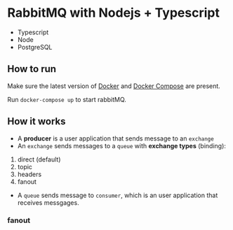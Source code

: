 # RabbitMQ with Nodejs + Typescript

- Typescript
- Node
- PostgreSQL

## How to run

Make sure the latest version of
[Docker](https://docs.docker.com/engine/install/)
and
[Docker Compose](https://docs.docker.com/compose/install/)
are present.

Run `docker-compose up` to start rabbitMQ.

## How it works

- A **producer** is a user application that sends message to an `exchange`
- An `exchange` sends messages to a `queue` with **exchange types** (binding):

1. direct (default)
2. topic
3. headers
4. fanout

- A `queue` sends message to `consumer`, which is an user application that receives messgages.

### fanout
